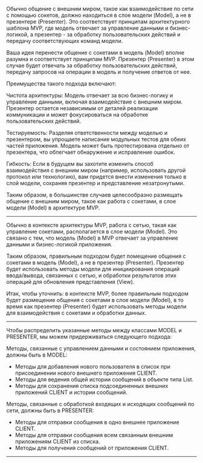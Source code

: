 Обычно общение с внешним миром, такое как взаимодействие по сети с помощью сокетов, должно находиться в слое модели (Model), а не в презентере (Presenter). Это соответствует принципам архитектурного шаблона MVP, где модель отвечает за управление данными и бизнес-логикой, а презентер - за обработку пользовательских действий и передачу соответствующих команд модели.

Ваша идея перенести общение с сокетами в модель (Model) вполне разумна и соответствует принципам MVP. Презентер (Presenter) в этом случае будет отвечать за обработку пользовательских действий, передачу запросов на операции в модель и получение ответов от нее.

Преимущества такого подхода включают:

Чистота архитектуры: Модель отвечает за всю бизнес-логику и управление данными, включая взаимодействие с внешним миром. Презентер остается независимым от деталей реализации коммуникации и может фокусироваться на обработке пользовательских действий.

Тестируемость: Разделяя ответственности между моделью и презентером, вы упрощаете написание модульных тестов для обеих частей приложения. Модель может быть протестирована отдельно от презентера, что облегчает обнаружение и исправление ошибок.

Гибкость: Если в будущем вы захотите изменить способ взаимодействия с внешним миром (например, использовать другой протокол или технологию), вам придется внести изменения только в слой модели, сохраняя презентер и представление незатронутыми.

Таким образом, в большинстве случаев целесообразно размещать общение с внешним миром, такое как работа с сокетами, в слое модели (Model) в архитектуре MVP.

********
Обычно в контексте архитектуры MVP, работа с сетью, такая как управление сокетами, располагается в слое модели (Model). Это связано с тем, что модель (Model) в MVP отвечает за управление данными и бизнес-логикой приложения.

Таким образом, правильным подходом будет помещение общения с сокетами в модель (Model), а не в презентер (Presenter). Презентер будет использовать методы модели для инициирования операций ввода/вывода, связанных с сетью, и обработки результатов этих операций для обновления представления (View).

Итак, чтобы уточнить: в контексте MVP, более правильным подходом будет размещение общения с сокетами в слое модели (Model), в то время как презентер (Presenter) будет использовать методы модели для взаимодействия с сокетами и обработки данных.
********
Чтобы распределить указанные методы между классами MODEL и PRESENTER, мы можем придерживаться следующего подхода:

Методы, связанные с управлением данными и состоянием приложения, должны быть в MODEL:

* Методы для добавления нового пользователя в список при присоединении нового внешнего приложения CLIENT.
* Методы для ведения общей истории сообщений в объекте типа List.
* Методы для сохранения списка подсоединенных внешних приложений CLIENT и истории сообщений. 
  
Методы, связанные с обработкой входящих и исходящих сообщений по сети, должны быть в PRESENTER:

* Методы для отправки сообщения в одно внешнее приложение CLIENT.
* Методы для отправки сообщения всем связанным внешним приложениям CLIENT из списка.
* Методы для получения сообщений от приложения CLIENT.

*******
